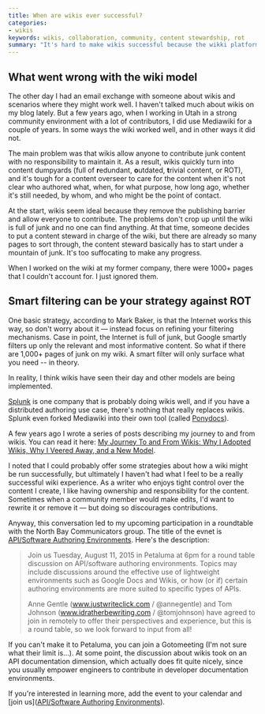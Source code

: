 ```yaml
---
title: When are wikis ever successful?
categories:
- wikis
keywords: wikis, collaboration, community, content stewardship, rot
summary: "It's hard to make wikis successful because the wikki platform doesn't instill contributors with a sense of ownership with the content they author. As a result, wikis often become full of redundant, outdated, and trivial content. I'll share my lessons learned with wikis during a roundtable discussion with the North Bay Communicators group on August 11."
---
```


## What went wrong with the wiki model
The other day I had an email exchange with someone about wikis and scenarios where they might work well. I haven't talked much about wikis on my blog lately. But a few years ago, when I working in Utah in a strong community environment with a lot of contributors, I did use Mediawiki for a couple of years. In some ways the wiki worked well, and in other ways it did not. 

The main problem was that wikis allow anyone to contribute junk content with no responsibility to maintain it. As a result, wikis quickly turn into content dumpyards (full of **r**edundant, **o**utdated, **t**rivial content, or ROT), and it's tough for a content overseer to care for the content when it's not clear who authored what, when, for what purpose, how long ago, whether it's still needed, by whom, and who might be the point of contact.

At the start, wikis seem ideal because they remove the publishing barrier and allow everyone to contribute. The problems don't crop up until the wiki is full of junk and no one can find anything. At that time, someone decides to put a content steward in charge of the wiki, but there are already so many pages to sort through, the content steward basically has to start under a mountain of junk. It's too suffocating to make any progress.

When I worked on the wiki at my former company, there were 1000+ pages that I couldn't account for. I just ignored them. 

## Smart filtering can be your strategy against ROT
One basic strategy, according to Mark Baker, is that the Internet works this way, so don't worry about it &mdash; instead focus on refining your filtering mechanisms. Case in point, the Internet is full of junk, but Google smartly filters up only the relevant and most informative content. So what if there are 1,000+ pages of junk on my wiki. A smart filter will only surface what you need -- in theory. 

In reality, I think wikis have seen their day and other models are being implemented. 

[Splunk](http://docs.splunk.com/Documentation/Splunk) is one company that is probably doing wikis well, and if you have a distributed authoring use case, there's nothing that really replaces wikis. Splunk even forked Mediawiki into their own tool (called [Ponydocs](http://docs.splunk.com/Documentation/Ponydocs/1.0/Content/WhatisPonydocs)).

A few years ago I wrote a series of posts describing my journey to and from wikis. You can read it here: [My Journey To and From Wikis: Why I Adopted Wikis, Why I Veered Away, and a New Model](http://idratherbewriting.com/2012/06/11/essay-my-journey-to-and-from-wikis-why-i-adopted-wikis-why-i-veered-away-from-them-and-a-new-model-for-collaboration/).

I noted that I could probably offer some strategies about how a wiki might be run successfully, but ultimately I haven't had what I feel to be a really successful wiki experience. As a writer who enjoys tight control over the content I create, I like having ownership and responsibility for the content. Sometimes when a community member would make edits, I'd want to rewrite it or remove it &mdash; but doing so discourages contributions.

Anyway, this conversation led to my upcoming participation in a roundtable with the North Bay Communicators group. The title of the evnet is [API/Software Authoring Environments](http://www.northbaycommunicators.org/2015/07/august-meeting-apisoftware-authoring-environments/). Here's the description:

>Join us Tuesday, August 11, 2015 in Petaluma at 6pm for a round table discussion on API/software authoring environments. Topics may include discussions around the effective use of lightweight environments such as Google Docs and Wikis, or how (or if) certain authoring environments are more suited to specific types of APIs.
>
>Anne Gentle (www.justwriteclick.com / @annegentle) and Tom Johnson (www.idratherbewriting.com / @tomjohnson) have agreed to join in remotely to offer their perspectives and experience, but this is a round table, so we look forward to input from all!

If you can't make it to Petaluma, you can join a Gotomeeting (I'm not sure what their limit is...). At some point, the discussion about wikis took on an API documentation dimension, which actually does fit quite nicely, since you usually empower engineers to contribute in developer documentation environments. 

If you're interested in learning more, add the event to your calendar and [join us]([API/Software Authoring Environments](http://www.northbaycommunicators.org/2015/07/august-meeting-apisoftware-authoring-environments/)).

